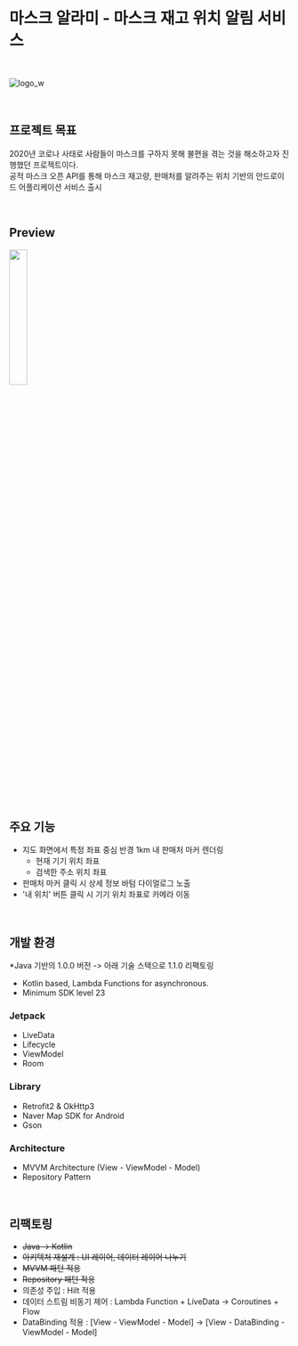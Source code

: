 # 마스크 알라미 - 마스크 재고 위치 알림 서비스
<br/>

![logo_w](https://github.com/minuxx/mask-alarmi/assets/20331640/fc54febe-458f-47cb-aca8-097b72f62cbe)

<br/>


## 프로젝트 목표
2020년 코로나 사태로 사람들이 마스크를 구하지 못해 불편을 겪는 것을 해소하고자 진행했던 프로젝트이다.<br/>
공적 마스크 오픈 API를 통해 마스크 재고량, 판매처를 알려주는 위치 기반의 안드로이드 어플리케이션 서비스 출시

<br/>

## Preview
<img src="https://github.com/minuxx/mask-alarmi-android/assets/20331640/f42f48f7-4044-4e16-a978-325f1bcec203" width="25%"/>

<br/>
<br/>

## 주요 기능
- 지도 화면에서 특정 좌표 중심 반경 1km 내 판매처 마커 렌더링
  - 현재 기기 위치 좌표
  - 검색한 주소 위치 좌표 
- 판매처 마커 클릭 시 상세 정보 바텀 다이얼로그 노출
- '내 위치' 버튼 클릭 시 기기 위치 좌표로 카메라 이동

<br/>

## 개발 환경
*Java 기반의 1.0.0 버전 -> 아래 기술 스택으로 1.1.0 리팩토링

- Kotlin based, Lambda Functions for asynchronous.
- Minimum SDK level 23

### Jetpack
- LiveData
- Lifecycle
- ViewModel
- Room

### Library
- Retrofit2 & OkHttp3
- Naver Map SDK for Android
- Gson

### Architecture
- MVVM Architecture (View - ViewModel - Model)
- Repository Pattern

<br/>

## 리팩토링
- <s>Java -> Kotlin</s>
- <s>아키텍처 재설계 : UI 레이어, 데이터 레이어 나누기</s>
- <s>MVVM 패턴 적용</s>
- <s>Repository 패턴 적용</s>
- 의존성 주입 : Hilt 적용
- 데이터 스트림 비동기 제어 : Lambda Function + LiveData &rarr; Coroutines + Flow
- DataBinding 적용 : [View - ViewModel - Model] &rarr; [View - DataBinding - ViewModel - Model]
